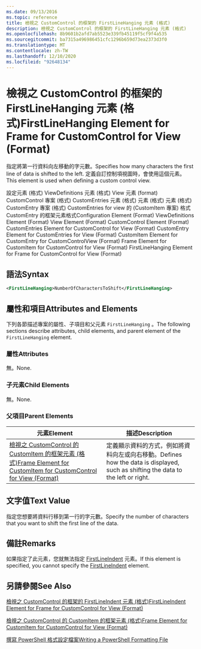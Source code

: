 ```yaml
---
ms.date: 09/13/2016
ms.topic: reference
title: 檢視之 CustomControl 的框架的 FirstLineHanging 元素 (格式)
description: 檢視之 CustomControl 的框架的 FirstLineHanging 元素 (格式)
ms.openlocfilehash: 8b9601b2afd7ab5523e339fb45119f5cf9f4a535
ms.sourcegitcommit: ba7315a496986451cfc1296b659d73ea2373d3f0
ms.translationtype: MT
ms.contentlocale: zh-TW
ms.lasthandoff: 12/10/2020
ms.locfileid: "92648134"
---
```

# <a name="firstlinehanging-element-for-frame-for-customcontrol-for-view-format"></a><span data-ttu-id="85b97-103">檢視之 CustomControl 的框架的 FirstLineHanging 元素 (格式)</span><span class="sxs-lookup"><span data-stu-id="85b97-103">FirstLineHanging Element for Frame for CustomControl for View (Format)</span></span>

<span data-ttu-id="85b97-104">指定將第一行資料向左移動的字元數。</span><span class="sxs-lookup"><span data-stu-id="85b97-104">Specifies how many characters the first line of data is shifted to the left.</span></span> <span data-ttu-id="85b97-105">定義自訂控制項視圖時，會使用這個元素。</span><span class="sxs-lookup"><span data-stu-id="85b97-105">This element is used when defining a custom control view.</span></span>

<span data-ttu-id="85b97-106">設定元素 (格式) ViewDefinitions 元素 (格式) View 元素 (format) CustomControl 專案 (格式) CustomEntries 元素 (格式) 元素 (格式) 元素 (格式) CustomEntry 專案 (格式) CustomEntries for view 的 (CustomItem 專案) 格式 CustomEntry 的框架元素格式</span><span class="sxs-lookup"><span data-stu-id="85b97-106">Configuration Element (Format) ViewDefinitions Element (Format) View Element (Format) CustomControl Element (Format) CustomEntries Element for CustomControl for View (Format) CustomEntry Element for CustomEntries for View (Format) CustomItem Element for CustomEntry for CustomControlView (Format) Frame Element for CustomItem for CustomControl for View (Format) FirstLineHanging Element for Frame for CustomControl for View (Format)</span></span>

## <a name="syntax"></a><span data-ttu-id="85b97-107">語法</span><span class="sxs-lookup"><span data-stu-id="85b97-107">Syntax</span></span>

```xml
<FirstLineHanging>NumberOfCharactersToShift</FirstLineHanging>
```

## <a name="attributes-and-elements"></a><span data-ttu-id="85b97-108">屬性和項目</span><span class="sxs-lookup"><span data-stu-id="85b97-108">Attributes and Elements</span></span>

<span data-ttu-id="85b97-109">下列各節描述專案的屬性、子項目和父元素 `FirstLineHanging` 。</span><span class="sxs-lookup"><span data-stu-id="85b97-109">The following sections describe attributes, child elements, and parent element of the `FirstLineHanging` element.</span></span>

### <a name="attributes"></a><span data-ttu-id="85b97-110">屬性</span><span class="sxs-lookup"><span data-stu-id="85b97-110">Attributes</span></span>

<span data-ttu-id="85b97-111">無。</span><span class="sxs-lookup"><span data-stu-id="85b97-111">None.</span></span>

### <a name="child-elements"></a><span data-ttu-id="85b97-112">子元素</span><span class="sxs-lookup"><span data-stu-id="85b97-112">Child Elements</span></span>

<span data-ttu-id="85b97-113">無。</span><span class="sxs-lookup"><span data-stu-id="85b97-113">None.</span></span>

### <a name="parent-elements"></a><span data-ttu-id="85b97-114">父項目</span><span class="sxs-lookup"><span data-stu-id="85b97-114">Parent Elements</span></span>

|<span data-ttu-id="85b97-115">元素</span><span class="sxs-lookup"><span data-stu-id="85b97-115">Element</span></span>|<span data-ttu-id="85b97-116">描述</span><span class="sxs-lookup"><span data-stu-id="85b97-116">Description</span></span>|
|-------------|-----------------|
|[<span data-ttu-id="85b97-117">檢視之 CustomControl 的 CustomItem 的框架元素 (格式)</span><span class="sxs-lookup"><span data-stu-id="85b97-117">Frame Element for CustomItem for CustomControl for View (Format)</span></span>](./frame-element-for-customitem-for-customcontrol-for-view-format.md)|<span data-ttu-id="85b97-118">定義顯示資料的方式，例如將資料向左或向右移動。</span><span class="sxs-lookup"><span data-stu-id="85b97-118">Defines how the data is displayed, such as shifting the data to the left or right.</span></span>|

## <a name="text-value"></a><span data-ttu-id="85b97-119">文字值</span><span class="sxs-lookup"><span data-stu-id="85b97-119">Text Value</span></span>

<span data-ttu-id="85b97-120">指定您想要將資料行移到第一行的字元數。</span><span class="sxs-lookup"><span data-stu-id="85b97-120">Specify the number of characters that you want to shift the first line of the data.</span></span>

## <a name="remarks"></a><span data-ttu-id="85b97-121">備註</span><span class="sxs-lookup"><span data-stu-id="85b97-121">Remarks</span></span>

<span data-ttu-id="85b97-122">如果指定了此元素，您就無法指定 [FirstLineIndent](./firstlineindent-element-for-frame-for-customcontrol-for-view-format.md) 元素。</span><span class="sxs-lookup"><span data-stu-id="85b97-122">If this element is specified, you cannot specify the [FirstLineIndent](./firstlineindent-element-for-frame-for-customcontrol-for-view-format.md) element.</span></span>

## <a name="see-also"></a><span data-ttu-id="85b97-123">另請參閱</span><span class="sxs-lookup"><span data-stu-id="85b97-123">See Also</span></span>

[<span data-ttu-id="85b97-124">檢視之 CustomControl 的框架的 FirstLineIndent 元素 (格式)</span><span class="sxs-lookup"><span data-stu-id="85b97-124">FirstLineIndent Element for Frame for CustomControl for View (Format)</span></span>](./firstlineindent-element-for-frame-for-customcontrol-for-view-format.md)

[<span data-ttu-id="85b97-125">檢視之 CustomControl 的 CustomItem 的框架元素 (格式)</span><span class="sxs-lookup"><span data-stu-id="85b97-125">Frame Element for CustomItem for CustomControl for View (Format)</span></span>](./frame-element-for-customitem-for-customcontrol-for-view-format.md)

[<span data-ttu-id="85b97-126">撰寫 PowerShell 格式設定檔案</span><span class="sxs-lookup"><span data-stu-id="85b97-126">Writing a PowerShell Formatting File</span></span>](./writing-a-powershell-formatting-file.md)
